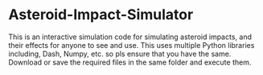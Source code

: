 # Asteroid-Impact-Simulator
This is an interactive simulation code for simulating asteroid impacts, and their effects for anyone to see and use. 
This uses multiple Python libraries including, Dash, Numpy, etc. so pls ensure that you have the same. 
Download or save the required files in the same folder and execute them. 
